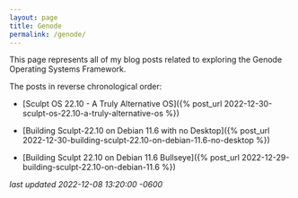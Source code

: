 ```yaml
---
layout: page
title: Genode
permalink: /genode/
---
```

This page represents all of my blog posts related to exploring the Genode Operating Systems Framework.

<!--more-->

The posts in reverse chronological order:

* [Sculpt OS 22.10 - A Truly Alternative OS]({% post_url 2022-12-30-sculpt-os-22.10-a-truly-alternative-os %})

* [Building Sculpt-22.10 on Debian 11.6 with no Desktop]({% post_url 2022-12-30-building-sculpt-22.10-on-debian-11.6-no-desktop %})

* [Building Sculpt 22.10 on Debian 11.6 Bullseye]({% post_url 2022-12-29-building-sculpt-22.10-on-debian-11.6 %})

*last updated 2022-12-08 13:20:00 -0600*
